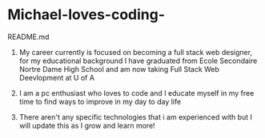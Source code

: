 # Michael-loves-coding-

README.md


1. My career currently is focused on becoming a full stack web designer, for my educational background I have graduated from Ecole Secondaire Nortre Dame High School and am now taking Full Stack Web Deevlopment at U of A 

2. I am a pc enthusiast who loves to code and I educate myself in my free time to find ways to improve in my day to day life 

3. There aren't any specific technologies that i am experienced with but I will update this as I grow and learn more!
